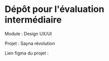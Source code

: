 # Dépôt pour l'évaluation intermédiaire 
Module : Design UX/UI

Projet : Sayna révolution

Lien figma du projet : 
